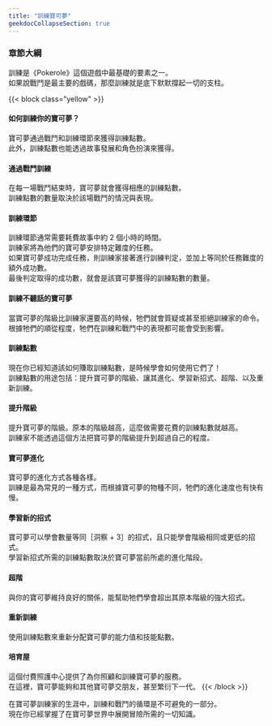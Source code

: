 ```yaml
---
title: "訓練寶可夢"
geekdocCollapseSection: true
---
```

<div class="recap">

### 章節大綱

訓練是《Pokerole》這個遊戲中最基礎的要素之一。<br>
如果說戰鬥是最主要的戲碼，那麼訓練就是底下默默撐起一切的支柱。

{{< block class="yellow" >}}
#### 如何訓練你的寶可夢？
寶可夢通過戰鬥和訓練環節來獲得訓練點數。<br>
此外，訓練點數也能透過故事發展和角色扮演來獲得。

#### 通過戰鬥訓練
在每一場戰鬥結束時，寶可夢就會獲得相應的訓練點數。<br>
訓練點數的數量取決於該場戰鬥的情況與表現。

#### 訓練環節
訓練環節通常需要耗費故事中約 2 個小時的時間。<br>
訓練家將為他們的寶可夢安排特定難度的任務。<br>
如果寶可夢成功完成任務，則訓練家接著進行訓練判定，並加上等同於任務難度的額外成功數。<br>
最後判定取得的成功數，就會是該寶可夢獲得的訓練點數的數量。

#### 訓練不聽話的寶可夢
當寶可夢的階級比訓練家還要高的時候，牠們就會質疑或甚至拒絕訓練家的命令。<br>
根據牠們的順從程度，牠們在訓練和戰鬥中的表現都可能會受到影響。

#### 訓練點數
現在你已經知道該如何賺取訓練點數，是時候學會如何使用它們了！<br>
訓練點數的用途包括：提升寶可夢的階級、讓其進化、學習新招式、超階、以及重新訓練。

#### 提升階級
提升寶可夢的階級。原本的階級越高，這麼做需要花費的訓練點數就越高。<br>
訓練家不能透過這個方法把寶可夢的階級提升到超過自己的程度。

#### 寶可夢進化
寶可夢的進化方式各種各樣。<br>
訓練是最為常見的一種方式，而根據寶可夢的物種不同，牠們的進化速度也有快有慢。

#### 學習新的招式
寶可夢可以學會數量等同［洞察 + 3］的招式，且只能學會階級相同或更低的招式。<br>
學習新招式所需的訓練點數取決於寶可夢當前所處的進化階段。

#### 超階
與你的寶可夢維持良好的關係，能幫助牠們學會超出其原本階級的強大招式。

#### 重新訓練
使用訓練點數來重新分配寶可夢的能力值和技能點數。

#### 培育屋
這個付費照護中心提供了為你照顧和訓練寶可夢的服務。<br>
在這裡，寶可夢能夠和其他寶可夢交朋友，甚至繁衍下一代。
{{< /block  >}}

在寶可夢訓練家的生涯中，訓練和戰鬥的循環是不可避免的一部分。<br>
現在你已經掌握了在寶可夢世界中展開冒險所需的一切知識。

</div>